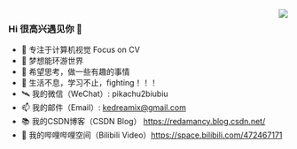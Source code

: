 
<img align="right" src="https://github-readme-stats.vercel.app/api?username=Kedreamix&show_icons=true&icon_color=CE1D2D&text_color=718096&bg_color=ffffff&hide_title=true" />

### Hi 很高兴遇见你 👋

 - 🧡 专注于计算机视觉 Focus on CV
 - 👯 梦想能环游世界
 - 🤔 希望思考，做一些有趣的事情
 - 💬 生活不息，学习不止，fighting！！！
 - 🛰️ 我的微信（WeChat）: pikachu2biubiu
 - 📫 我的邮件（Email）: kedreamix@gmail.com
 - 📚 我的CSDN博客（CSDN Blog） https://redamancy.blog.csdn.net/
 - 📯 我的哔哩哔哩空间（Bilibili Video）https://space.bilibili.com/472467171


<!--
**Kedreamix/Kedreamix** is a ✨ _special_ ✨ repository because its `README.md` (this file) appears on your GitHub profile.

Here are some ideas to get you started:

- 🔭 I’m currently working on ...
- 🌱 I’m currently learning ...
- 👯 I’m looking to collaborate on ...
- 🤔 I’m looking for help with ...
- 💬 Ask me about ...
- 📫 How to reach me: ...
- 😄 Pronouns: ...
- ⚡ Fun fact: ...
-->
